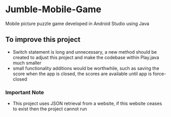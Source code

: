 # Jumble-Mobile-Game
Mobile picture puzzle game developed in Android Studio using Java

## To improve this project
- Switch statement is long and unnecessary, a new method should be created to adjust this project and make the codebase within Play.java much smaller 
- small functionality additions would be worthwhile, such as saving the score when the app is closed, the scores are available until app is force-closed

### Important Note
- This project uses JSON retrieval from a website, if this website ceases to exist then the project cannot run
